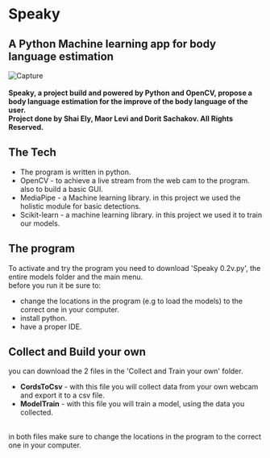 # Speaky
<h2>A Python Machine learning app for body language estimation</h2>

![Capture](https://i.ibb.co/b2RkynH/main-screen.jpg)
<br/>
<br/>
<b>Speaky, a project build and powered by Python and OpenCV, propose a body language estimation for the improve of the body language of the user.
<br/>
Project done by Shai Ely, Maor Levi and Dorit Sachakov. All Rights Reserved.</b>

<h2>The Tech</h2>




- The program is written in python.
- OpenCV - to achieve a live stream from the web cam to the program. also to build a basic GUI.
- MediaPipe - a Machine learning library. in this project we used the holistic module for basic detections.
- Scikit-learn - a machine learning library. in this project we used it to train our models.


<h2>The program</h2>
<p>To activate and try the program you need to download 'Speaky 0.2v.py', the entire models folder and the main menu. 
<br>
before you run it be sure to:

  
- change the locations in the program (e.g to load the models) to the correct one in your computer.
- install python.
- have a proper IDE.
</p>

<h2>Collect and Build your own</h2>
<p>you can download the 2 files in the 'Collect and Train your own' folder. 
  
- <b>CordsToCsv</b> - with this file you will collect data from your own webcam and export it to a csv file.
- <b>ModelTrain</b> - with this file you will train a model, using the data you collected.
<br>
in both files make sure to change the locations in the program to the correct one in your computer.




